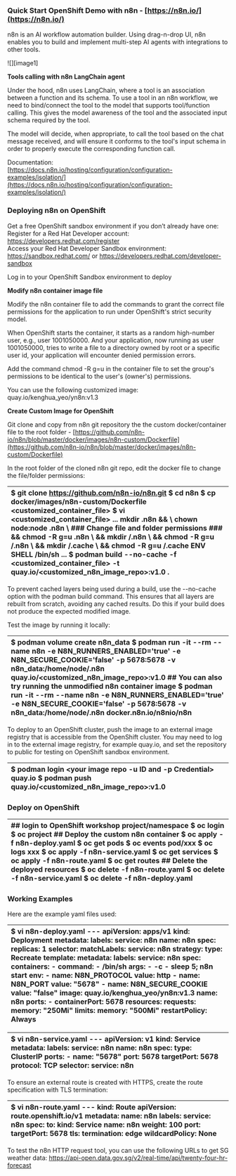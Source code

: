### **Quick Start OpenShift Demo with n8n** \- [https://n8n.io/](https://n8n.io/)

n8n is an AI workflow automation builder.  Using drag-n-drop UI, n8n enables you to build and implement multi-step AI agents with integrations to other tools.

![][image1]

**Tools calling with n8n LangChain agent** 

Under the hood, n8n uses LangChain, where a tool is an association between a function and its schema.  To use a tool in an n8n workflow, we need to bind/connect the tool to the model that supports tool/function calling. This gives the model awareness of the tool and the associated input schema required by the tool.  

The model will decide, when appropriate, to call the tool based on the chat message received, and will ensure it conforms to the tool's input schema in order to properly execute the corresponding function call.

Documentation:   
[https://docs.n8n.io/hosting/configuration/configuration-examples/isolation/](https://docs.n8n.io/hosting/configuration/configuration-examples/isolation/)

### **Deploying n8n on OpenShift**

Get a free OpenShift sandbox environment if you don’t already have one:   
Register for a Red Hat Developer account: https://developers.redhat.com/register  
Access your Red Hat Developer Sandbox environment: https://sandbox.redhat.com/  or  https://developers.redhat.com/developer-sandbox

Log in to your OpenShift Sandbox environment to deploy 

**Modify n8n container image file** 

Modify the n8n container file to add the commands to grant the correct file permissions for the application to run under OpenShift's strict security model.

When OpenShift starts the container, it starts as a random high-number user, e.g., user 1001050000\.  And your application, now running as user 1001050000, tries to write a file to a directory owned by root or a specific user id, your application will encounter denied permission errors. 

Add the command chmod \-R g=u in the container file to set the group's permissions to be identical to the user's (owner's) permissions.

You can use the following customized image: quay.io/kenghua\_yeo/yn8n:v1.3

**Create Custom Image for OpenShift**

Git clone and copy from n8n git repository the the custom docker/container file to the root folder \- [https://github.com/n8n-io/n8n/blob/master/docker/images/n8n-custom/Dockerfile](https://github.com/n8n-io/n8n/blob/master/docker/images/n8n-custom/Dockerfile)

In the root folder of the cloned n8n git repo, edit the docker file to change the file/folder permissions:

| $ git clone https://github.com/n8n-io/n8n.git $ cd n8n $ cp docker/images/n8n-custom/Dockerfile \<customized\_container\_file\> $ vi \<customized\_container\_file\> ...         mkdir .n8n && \\         chown node:node .n8n \\         \#\#\# Change file and folder permissions \#\#\#         && chmod \-R g=u .n8n \\         && mkdir /.n8n \\         && chmod \-R g=u /.n8n \\         && mkdir /.cache \\         && chmod \-R g=u /.cache ENV SHELL /bin/sh ... $ podman build \--no-cache \-f \<customized\_container\_file\> \-t quay.io/\<customized\_n8n\_image\_repo\>:v1.0 .  |
| :---- |

To prevent cached layers being used during a build, use the \--no-cache option with the podman build command. This ensures that all layers are rebuilt from scratch, avoiding any cached results. Do this if your build does not produce the expected modified image.

Test the image by running it locally:

| $ podman  volume create n8n\_data $ podman run \-it \--rm \--name n8n \-e N8N\_RUNNERS\_ENABLED='true' \-e N8N\_SECURE\_COOKIE='false' \-p 5678:5678 \-v n8n\_data:/home/node/.n8n  quay.io/\<customized\_n8n\_image\_repo\>:v1.0 \#\# You can also try running the unmodified n8n container image $ podman run \-it \--rm \--name n8n \-e N8N\_RUNNERS\_ENABLED='true' \-e N8N\_SECURE\_COOKIE='false' \-p 5678:5678 \-v n8n\_data:/home/node/.n8n  docker.n8n.io/n8nio/n8n |
| :---- |

To deploy to an OpenShift cluster, push the image to an external image registry that is accessible from the OpenShift cluster.  You may need to log in to the external image registry, for example quay.io, and set the repository to public for testing on OpenShift sandbox environment.

| $ podman login \<your image repo \-u ID and \-p Credential\> quay.io $ podman push quay.io/\<customized\_n8n\_image\_repo\>:v1.0 |
| :---- |

### **Deploy on OpenShift**

| \#\# login to OpenShift workshop project/namespace $ oc login  $ oc project \#\# Deploy the custom n8n container  $ oc apply \-f n8n-deploy.yaml $ oc get pods $ oc events pod/xxx $ oc logs xxx $ oc apply \-f n8n-service.yaml $ oc get services $ oc apply \-f n8n-route.yaml $ oc get routes \#\# Delete the deployed resources $ oc delete \-f n8n-route.yaml $ oc delete \-f n8n-service.yaml $ oc delete \-f n8n-deploy.yaml |
| :---- |

### **Working Examples**

Here are the example yaml files used:

| $ vi n8n-deploy.yaml \--- apiVersion: apps/v1 kind: Deployment metadata:   labels:     service: n8n   name: n8n spec:   replicas: 1   selector:     matchLabels:       service: n8n   strategy:     type: Recreate   template:     metadata:       labels:         service: n8n     spec:       containers:         \- command:             \- /bin/sh           args:             \- \-c             \- sleep 5; n8n start           env:             \- name: N8N\_PROTOCOL               value: http             \- name: N8N\_PORT               value: "5678"             \- name: N8N\_SECURE\_COOKIE               value: "false"           image: quay.io/kenghua\_yeo/yn8n:v1.3           name: n8n           ports:             \- containerPort: 5678           resources:             requests:               memory: "250Mi"             limits:               memory: "500Mi"       restartPolicy: Always  |
| :---- |

| $ vi n8n-service.yaml \--- apiVersion: v1 kind: Service metadata:   labels:     service: n8n   name: n8n spec:   type: ClusterIP   ports:     \- name: "5678"       port: 5678       targetPort: 5678       protocol: TCP   selector:     service: n8n  |
| :---- |

To ensure an external route is created with HTTPS, create the route specification with TLS termination:

| $ vi n8n-route.yaml \--- kind: Route apiVersion: route.openshift.io/v1 metadata:   name: n8n   labels:     service: n8n spec:   to:     kind: Service     name: n8n     weight: 100   port:     targetPort: 5678   tls:     termination: edge   wildcardPolicy: None |
| :---- |

To test the n8n HTTP request tool, you can use the following URLs to get SG weather data: https://api-open.data.gov.sg/v2/real-time/api/twenty-four-hr-forecast
